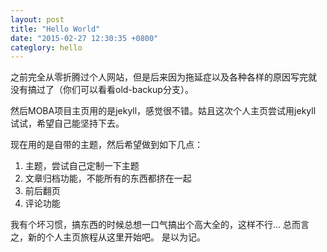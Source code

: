 ```yaml
---
layout: post
title: "Hello World"
date: "2015-02-27 12:30:35 +0800"
categlory: hello
---
```




之前完全从零折腾过个人网站，但是后来因为拖延症以及各种各样的原因写完就
没有搞过了（你们可以看看old-backup分支）。

然后MOBA项目主页用的是jekyll，感觉很不错。姑且这次个人主页尝试用jekyll
试试，希望自己能坚持下去。
<!--excerpt-->
现在用的是自带的主题，然后希望做到如下几点：

1. 主题，尝试自己定制一下主题
2. 文章归档功能，不能所有的东西都挤在一起
3. 前后翻页
4. 评论功能

我有个坏习惯，搞东西的时候总想一口气搞出个高大全的，这样不行...
总而言之，新的个人主页旅程从这里开始吧。
是以为记。
